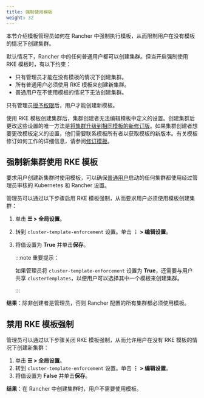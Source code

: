 ```yaml
---
title: 强制使用模板
weight: 32
---
```


本节介绍模板管理员如何在 Rancher 中强制执行模板，从而限制用户在没有模板的情况下创建集群。

默认情况下，Rancher 中的任何普通用户都可以创建集群。但当开启强制使用 RKE 模板时，有以下约束：

- 只有管理员才能在没有模板的情况下创建集群。
- 所有普通用户必须使用 RKE 模板来创建新集群。
- 普通用户在不使用模板的情况下无法创建集群。

只有管​​理员[授予权限](creator-permissions.md#允许用户创建模板)后，用户才能创建新模板。

使用 RKE 模板创建集群后，集群创建者无法编辑模板中定义的设置。创建集群后更改这些设置的唯一方法是[将集群升级到相同模板的新修订版](apply-templates.md#更新使用-rke-模板创建的集群)。如果集群创建者想要更改模板定义的设置，他们需要联系模板所有者以获取模板的新版本。有关模板修订如何工作的详细信息，请参阅[修订模板](manage-rke1-templates.md#更新模板)。

## 强制新集群使用 RKE 模板

要求用户创建新集群时使用模板，可以确保[普通用户](../manage-role-based-access-control-rbac/global-permissions.md)启动的任何集群都使用经过管理员审核的 Kubernetes 和 Rancher 设置。

管理员可以通过以下步骤启用 RKE 模板强制，从而要求用户必须使用模板创建集群：

1. 单击 **☰ > 全局设置**。
1. 转到 `cluster-template-enforcement` 设置。单击 **⋮ > 编辑设置**。
1. 将值设置为 **True** 并单击**保存**。

   :::note 重要提示：

   如果管理员将 `cluster-template-enforcement` 设置为 <b>True</b>，还需要与用户共享 `clusterTemplates`，以便用户可以选择其中一个模板来创建集群。

   :::

**结果**：除非创建者是管理员，否则 Rancher 配置的所有集群都必须使用模板。

## 禁用 RKE 模板强制

管理员可以通过以下步骤关闭 RKE 模板强制，从而允许用户在没有 RKE 模板的情况下创建新集群：

1. 单击 **☰ > 全局设置**。
1. 转到 `cluster-template-enforcement` 设置。单击 **⋮ > 编辑设置**。
1. 将值设置为 **False** 并单击**保存**。

**结果**：在 Rancher 中创建集群时，用户不需要使用模板。
